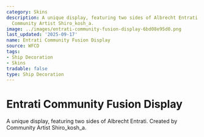 ```yaml
---
category: Skins
description: A unique display, featuring two sides of Albrecht Entrati. Created by
  Community Artist Shiro_kosh_a.
image: ../images/entrati-community-fusion-display-6bd08e95d0.png
last_updated: '2025-09-17'
name: Entrati Community Fusion Display
source: WFCD
tags:
- Ship Decoration
- Skins
tradable: false
type: Ship Decoration
---
```


# Entrati Community Fusion Display

A unique display, featuring two sides of Albrecht Entrati. Created by Community Artist Shiro_kosh_a.

